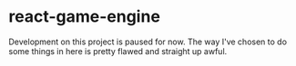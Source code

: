 # react-game-engine

Development on this project is paused for now. The way I've chosen to do some things in here is pretty flawed and straight up awful.
